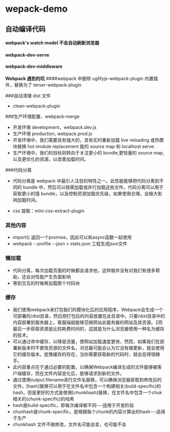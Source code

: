 # wepack-demo

## 自动编译代码

#### webpack's watch model 不会自动刷新浏览器

#### webpack-dev-serve

#### webpack-dev-middleware

**Webpack 遇到的坑**
####webpack 中删除 uglifyjs-webpack-plugin 内置插件，替换为了 terser-webpack-plugin

###自动清理 dist 文件

- clean-webpack-plugin

###生产环境配置，webpack-merge

- 开发环境 development，webpack.dev.js
- 生产环境 production, webpack.prod.js
- 开发环境中，我们需要具有强大的，具有实时重新加载 live reloading 或热模块替换 hot module replacement 能的 source map 和 localhost serve.
- 生产环境中，我们的目标则转向于关注更小的 bundle,更轻量的 source map,以及更优化的资源，以改善加载时间。

###代码分离

- 代码分离是 webpack 中最引人注目的特性之一。此性能能够把代码分离到不同的 bundle 中，然后可以按需加载或并行加载这些文件。代码分离可以用于获取更小的饿 bundle，以及控制资源加载优先级，如果使用合理，会极大影响加载时间。

- css 提取：mini-css-extract-plugin


### 其他内容
- import() 返回一个promise，因此可以和async函数一起使用
-  webpack --profile --json > stats.json 工程生成json文件


### 懒加载
- 代码分离，每次加载页面的时候都会请求他，这样做并没有对我们有很多帮助，还会对性能产生负面影响
- 等到交互的时候再加载那个代码块

### 缓存
- 我们使用webpack来打包我们的模块化后的应用程序，Webpack会生成一个可部署的/dist目录，然后把打包后的内容放置在此目录中。只要/dist目录中的内容部署到服务器上，客服端就能够范根网站此服务器的网站及其资源。2️而最后一步获取资源是比较耗费时间的，这就是为什么浏览器使用一种名为缓存的技术。
- 可以通过命中缓存，以降低流量，使网站加载速度更快，然而，如果我们在部署新版本时不更改资源的文件名，浏览器可能会认为它没有被更新，就会使用它的缓存版本。犹豫缓存的存在，当你需要获取新的代码时，就会显得很棘手。
- 此内容重点在于通过必要的配置，以确保Webpack编译生成的文件能够被客户端缓存，而在文件内容变化后，能够请求到新的文件。
- 通过使用output.filename进行文件名替换，可以确保浏览器获取到修改后的文件。[hash]替换可以用于在文件名中包含一个构建相关(build-specific)的hash，但是更好的方式是使用[chunkhash]替换，在文件名中包含一个chuk相关的(chunk-specific)的哈希
- hash是build-specific，即每次编译都不同---适用于开发阶段
- chunhash是chunk-specific，是根据每个chunk的内容计算出的hash---适用于生产
- chunkhash 文件不做修改，文件名可能会变，也可能不会